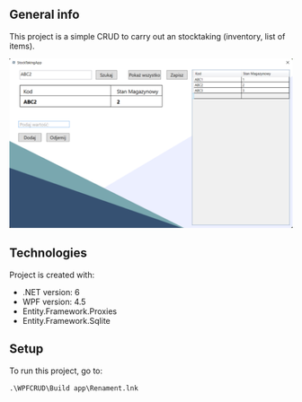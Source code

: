 ## General info
This project is a simple CRUD to carry out an stocktaking (inventory, list of items).

<img src="https://github.com/JakubBarabasz/StocktakingApp/blob/master/sampleImg.png" alt="drawing" width="600"/>

## Technologies
Project is created with:
* .NET version: 6
* WPF version: 4.5
* Entity.Framework.Proxies
* Entity.Framework.Sqlite
	
## Setup
To run this project, go to:

```
.\WPFCRUD\Build app\Renament.lnk
```

